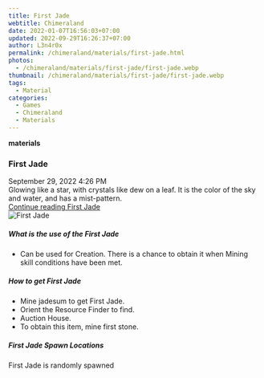 ```yaml
---
title: First Jade
webtitle: Chimeraland
date: 2022-01-07T16:56:03+07:00
updated: 2022-09-29T16:26:37+07:00
author: L3n4r0x
permalink: /chimeraland/materials/first-jade.html
photos:
  - /chimeraland/materials/first-jade/first-jade.webp
thumbnail: /chimeraland/materials/first-jade/first-jade.webp
tags:
  - Material
categories:
  - Games
  - Chimeraland
  - Materials
---
```


<section id="bootstrap-wrapper">
  <link
    rel="stylesheet"
    href="https://cdn.statically.io/gh/dimaslanjaka/Web-Manajemen/40ac3225/css/bootstrap-4.5-wrapper.css"
  />
  <div
    class="row g-0 border rounded overflow-hidden flex-md-row mb-4 shadow-sm position-relative"
  >
    <div class="col p-4 d-flex flex-column position-static">
      <strong class="d-inline-block mb-2 text-success">materials</strong>
      <h3 class="mb-0">First Jade</h3>
      <div class="mb-1 text-muted">September 29, 2022 4:26 PM</div>
      <div class="mb-2 border p-1">
        Glowing like a star, with crystals like dew on a leaf. It is the color
        of the sky and water, and has a mist-pattern.
      </div>
      <a href="#" class="stretched-link d-none">Continue reading First Jade</a>
    </div>
    <div class="col-auto d-none d-lg-block">
      <img
        src="/chimeraland/materials/first-jade/first-jade.webp"
        alt="First Jade"
      />
    </div>
  </div>
  <div class="row">
    <div class="col-lg-6 col-12 mb-2">
      <div class="card">
        <div class="card-body">
          <h5 class="card-title">What is the use of the First Jade</h5>
          <div class="card-text">
            <ul>
              <li>
                Can be used for Creation. There is a chance to obtain it when
                Mining skill conditions have been met.
              </li>
            </ul>
          </div>
        </div>
      </div>
    </div>
    <div class="col-lg-6 col-12 mb-2">
      <div class="card">
        <div class="card-body">
          <h5 class="card-title">How to get First Jade</h5>
          <div class="card-text">
            <ul>
              <li>Mine jadesum to get First Jade.</li>
              <li>Orient the Resource Finder to find.</li>
              <li>Auction House.</li>
              <li>To obtain this item, mine first stone.</li>
            </ul>
          </div>
        </div>
      </div>
    </div>
    <div class="col-12 mb-2">
      <h5>First Jade Spawn Locations</h5>
      <p>First Jade is randomly spawned</p>
    </div>
  </div>
</section>